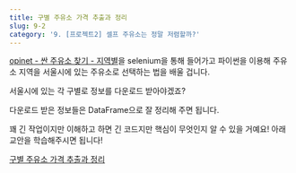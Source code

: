 ```yaml
---
title: 구별 주유소 가격 추출과 정리
slug: 9-2
category: '9. [프로젝트2] 셀프 주유소는 정말 저렴할까?'
---
```

[opinet - 싼 주유소 찾기 - 지역별](https://www.opinet.co.kr/searRgSelect.do)을 selenium을 통해 들어가고 파이썬을 이용해 주유소 지역을 서울시에 있는 주유소로 선택하는 법을 배울 겁니다. 

서울시에 있는 각 구별로 정보를 다운로드 받아야겠죠? 

다운로드 받은 정보들은 DataFrame으로 잘 정리해 주면 됩니다.

꽤 긴 작업이지만 이해하고 하면 긴 코드지만 핵심이 무엇인지 알 수 있을 거예요! 아래 교안을 학습해주시면 됩니다!

[구별 주유소 가격 추출과 정리](https://github.com/Team-COSADAMA/Data-Science-Intro/blob/main/week5/9-2.ipynb)

